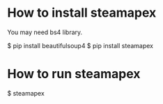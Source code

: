 # How to install steamapex
You may need bs4 library.

$ pip install beautifulsoup4
$ pip install steamapex

# How to run steamapex

$ steamapex
